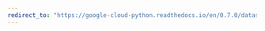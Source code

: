 ```yaml
---
redirect_to: "https://google-cloud-python.readthedocs.io/en/0.7.0/datastore-transactions.html"
---
```

